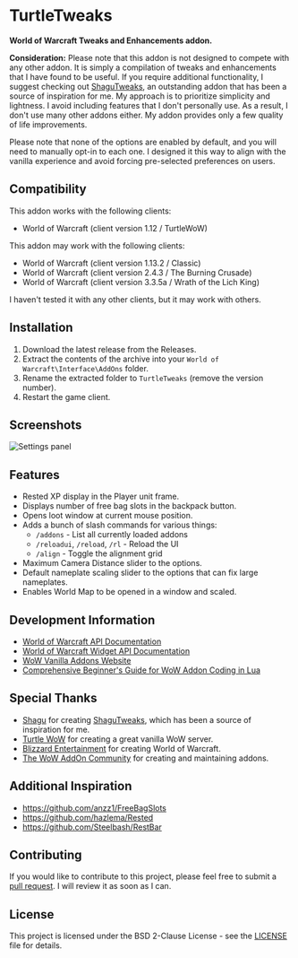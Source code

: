 # TurtleTweaks

**World of Warcraft Tweaks and Enhancements addon.**

**Consideration:** Please note that this addon is not designed to compete with
any other addon. It is simply a compilation of tweaks and enhancements that I
have found to be useful. If you require additional functionality, I suggest
checking out [ShaguTweaks](https://shagu.org/ShaguTweaks/), an outstanding addon
that has been a source of inspiration for me. My approach is to prioritize
simplicity and lightness. I avoid including features that I don't personally
use. As a result, I don't use many other addons either. My addon provides
only a few quality of life improvements.

Please note that none of the options are enabled by default, and you will need
to manually opt-in to each one. I designed it this way to align with the
vanilla experience and avoid forcing pre-selected preferences on users.

## Compatibility

This addon works with the following clients:
- World of Warcraft (client version 1.12 / TurtleWoW)

This addon may work with the following clients:
- World of Warcraft (client version 1.13.2 / Classic)
- World of Warcraft (client version 2.4.3 / The Burning Crusade)
- World of Warcraft (client version 3.3.5a / Wrath of the Lich King)

I haven't tested it with any other clients, but it may work with others.

## Installation

1. Download the latest release from the Releases.
2. Extract the contents of the archive into your `World of Warcraft\Interface\AddOns` folder.
3. Rename the extracted folder to `TurtleTweaks` (remove the version number).
4. Restart the game client.

## Screenshots

![Settings panel](https://github.com/mitjafelicijan/TurtleTweaks/assets/296714/45bcaab2-246c-4f49-9bcc-c5c6c761028b)

## Features

- Rested XP display in the Player unit frame.
- Displays number of free bag slots in the backpack button.
- Opens loot window at current mouse position.
- Adds a bunch of slash commands for various things:
  - `/addons` - List all currently loaded addons
  - `/reloadui`, `/reload`, `/rl` - Reload the UI
  - `/align` - Toggle the alignment grid
- Maximum Camera Distance slider to the options.
- Default nameplate scaling slider to the options that can fix large nameplates.
- Enables World Map to be opened in a window and scaled.

## Development Information

- [World of Warcraft API Documentation](https://wow.gamepedia.com/World_of_Warcraft_API)
- [World of Warcraft Widget API Documentation](https://wowpedia.fandom.com/wiki/Widget_API)
- [WoW Vanilla Addons Website](https://legacy-wow.com/vanilla-addons/)
- [Comprehensive Beginner's Guide for WoW Addon Coding in Lua](https://www.wowhead.com/guide/comprehensive-beginners-guide-for-wow-addon-coding-in-lua-5338)

## Special Thanks

- [Shagu](https://shagu.org/) for creating [ShaguTweaks](https://shagu.org/ShaguTweaks/), which has been a source of inspiration for me.
- [Turtle WoW](https://turtle-wow.org/) for creating a great vanilla WoW server.
- [Blizzard Entertainment](https://www.blizzard.com/) for creating World of Warcraft.
- [The WoW AddOn Community](https://www.curseforge.com/wow/addons) for creating and maintaining addons.

## Additional Inspiration

- https://github.com/anzz1/FreeBagSlots
- https://github.com/hazlema/Rested
- https://github.com/Steelbash/RestBar

## Contributing

If you would like to contribute to this project, please feel free to submit a
[pull request](https://github.com/mitjafelicijan/TurtleTweaks/pulls).
I will review it as soon as I can.

## License

This project is licensed under the BSD 2-Clause License - see the [LICENSE](LICENSE) file for details.
